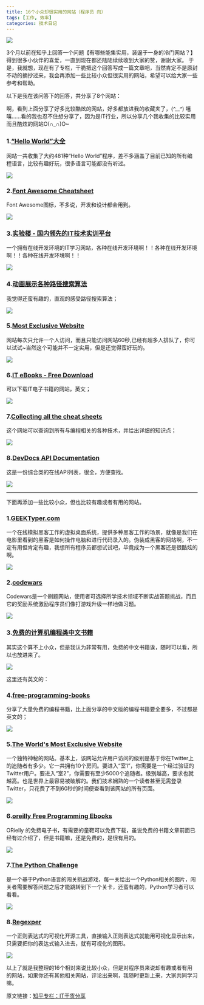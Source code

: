 ```yaml
---
title: 16个小众却很实用的网站（程序员 向）
tags: [工作, 效率]
categories: 技术日记
---
```



![](http://7xrl2u.com1.z0.glb.clouddn.com/useful-site-001.png)

3个月以前在知乎上回答一个问题【有哪些能集实用，装逼于一身的冷门网站？】得到很多小伙伴的喜爱，一直到现在都还陆陆续续收到大家的赞，谢谢大家。
于是，我就想，现在有了专栏，干脆把这个回答写成一篇文章吧，当然肯定不是原封不动的摘抄过来，我会再添加一些比较小众但很实用的网站，希望可以给大家一些参考和帮助。


以下是我在该问答下的回答，共分享了8个网站：

啊，看到上面分享了好多比较酷炫的网站，好多都放进我的收藏夹了，(*^__^*) 嘻嘻……看的我也忍不住想分享了，因为是IT行业，所以分享几个我收集的比较实用而且酷炫的网站O(∩_∩)O~

### 1.[“Hello World”大全](https://netsmell.com/apps/helloworldcollection/)


网站一共收集了大约481种“Hello World”程序，差不多涵盖了目前已知的所有编程语言，比较有趣好玩，很多语言可能都没有听过。

![](http://7xrl2u.com1.z0.glb.clouddn.com/useful-site-002.png)

### 2.[Font Awesome Cheatsheet](https://fontawesome.io/cheatsheet/)

Font Awesome图标，不多说，开发和设计都会用到。

![](http://7xrl2u.com1.z0.glb.clouddn.com/useful-site-003.png)

### 3.[实验楼 - 国内领先的IT技术实训平台](https://www.shiyanlou.com/courses/)

一个拥有在线开发环境的IT学习网站，各种在线开发环境啊！！各种在线开发环境啊！！各种在线开发环境啊！！

![](http://7xrl2u.com1.z0.glb.clouddn.com/useful-site-004.png)

### 4.[动画展示各种路径搜索算法](http://netsmell.com/post/pathfinding.html)

我觉得还蛮有趣的，直观的感受路径搜索算法；

![](http://7xrl2u.com1.z0.glb.clouddn.com/useful-site-005.png)

### 5.[Most Exclusive Website](https://mostexclusivewebsite.com/)

网站每次只允许一个人访问，而且只能访问网站60秒,已经有超多人排队了，你可以试试~当然这个可能并不一定实用，但是还觉得蛮好玩的。

![](http://7xrl2u.com1.z0.glb.clouddn.com/useful-site-006.png)

### 6.[IT eBooks - Free Download](https://www.it-ebooks.info/)

可以下载IT电子书籍的网站，英文；

![](http://7xrl2u.com1.z0.glb.clouddn.com/useful-site-007.png)

### 7.[Collecting all the cheat sheets](https://overapi.com/)

这个网站可以查询到所有与编程相关的各种技术，并给出详细的知识点；

![](http://7xrl2u.com1.z0.glb.clouddn.com/useful-site-008.png)

### 8.[DevDocs API Documentation](https://devdocs.io/)

这是一份综合类的在线API列表，很全，方便查找。

![](http://7xrl2u.com1.z0.glb.clouddn.com/useful-site-009.png)

---

下面再添加一些比较小众，但也比较有趣或者有用的网站。

### 1.[GEEKTyper.com](http://geektyper.com/)

一个在线模拟黑客工作的虚拟桌面系统，提供多种黑客工作的场景，就像是我们在电影里看到的黑客是如何操作电脑和进行代码录入的。伪装成黑客的网站啊，不一定有用但肯定有趣，我想所有程序员都想试试吧，毕竟成为一个黑客还是很酷炫的啊。

![](http://7xrl2u.com1.z0.glb.clouddn.com/useful-site-010.png)

### 2.[codewars](http://www.codewars.com/)

Codewars是一个刷题网站，使用者可选择所学技术领域不断实战答题挑战，而且它的奖励系统激励程序员们像打游戏升级一样地做习题。

![](http://7xrl2u.com1.z0.glb.clouddn.com/useful-site-011.png)


### 3.[免费的计算机编程类中文书籍](https://github.com/justjavac/free-programming-books-zh_CN)

其实这个算不上小众，但是我认为非常有用，免费的中文书籍诶，随时可以看，所以也放进来了。

![](http://7xrl2u.com1.z0.glb.clouddn.com/useful-site-012.jpg)


这里还有英文的：

### 4.[free-programming-books](https://github.com/vhf/free-programming-books/blob/master/free-programming-books.md)

分享了大量免费的编程书籍，比上面分享的中文版的编程书籍要全要多，不过都是英文的；

![](http://7xrl2u.com1.z0.glb.clouddn.com/useful-site-013.png)


### 5.[The World's Most Exclusive Website](http://www.theworldsmostexclusivewebsite.com/)

一个独特神秘的网站。基本上，该网站允许用户访问的级别是基于你在Twitter上的追随者有多少。它一共拥有10个房间。要进入“室1”，你需要是一个经过验证的Twitter用户。要进入“室2”，你需要有至少5000个追随者。级别越高，要求也就越高。也是世界上最容易被破解的。我们技术娴熟的一个读者甚至无需登录Twitter，只花费了不到60秒的时间便查看到该网站的所有页面。

![](http://7xrl2u.com1.z0.glb.clouddn.com/useful-site-014.png)

### 6.[oreilly Free Programming Ebooks](http://www.oreilly.com/programming/free/)

ORielly 的免费电子书，有需要的童鞋可以免费下载，虽说免费的书籍文章前面已经有过介绍了，但是书籍嘛，还是免费的，是很有用的。

![](http://7xrl2u.com1.z0.glb.clouddn.com/useful-site-015.png)

### 7.[The Python Challenge](http://www.pythonchallenge.com/)

是一个基于Python语言的闯关挑战游戏，每一关给出一个Python相关的图片，闯关者需要解答问题之后才能跳转到下一个关卡，还蛮有趣的，Python学习者可以看看。

![](http://7xrl2u.com1.z0.glb.clouddn.com/useful-site-016.png)

### 8.[Regexper](https://regexper.com/)

一个正则表达式的可视化开源工具，直接输入正则表达式就能用可视化显示出来，只需要把你的表达式输入进去，就有可视化的图形。

![](http://7xrl2u.com1.z0.glb.clouddn.com/useful-site-017.png)


以上了就是我整理的16个相对来说比较小众，但是对程序员来说却有趣或者有用的网站，如果你还有其他相关网站，评论出来啊，我随时更新上来，大家共同学习嘛。

原文链接：[知乎专栏：IT干货分享](https://zhuanlan.zhihu.com/p/23005451)


